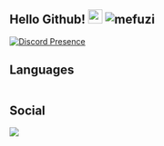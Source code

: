 ## Hello Github! <img src="https://camo.githubusercontent.com/27b33d625318f42c54dd0b2878cbbae21e11b018590ce2f24561cb45764b5e52/68747470733a2f2f63646e2e646973636f72646170702e636f6d2f656d6f6a69732f3834363331333537373739353032363934352e706e67" width="25px" data-canonical-src="https://cdn.discordapp.com/emojis/997182973193486396.png" style="max-width: 100%;"> <img src="https://komarev.com/ghpvc/?username=mefuzi&label=Ziyaretçi%20Sayısı&color=9fd3a8" alt="mefuzi" />

<!---

--->

[![Discord Presence](https://lanyard.cnrad.dev/api/931268533583773806)](https://discord.com/users/931268533583773806)

## Languages
<img src="https://camo.githubusercontent.com/49f5586d2bf7c05d136f2975c5519462d2430a7fe5111f9617e7e87d9987cf5f/68747470733a2f2f696d672e736869656c64732e696f2f62616467652f436f64652d4a6176615363726970742d626c61636b3f7374796c653d666c61742d737175617265266c6f676f3d6a617661736372697074266c6f676f436f6c6f723d627269676874677265656e" alt="" data-canonical-src="https://img.shields.io/badge/Code-JavaScript-black?style=flat-square&amp;logo=javascript&amp;logoColor=brightgreen" style="max-width: 100%;">

## Social
<a href="https://discord.com/users/997220927509123164" rel="nofollow"><img src="https://camo.githubusercontent.com/e52853bd3b80be313162f9a4ad3f4eee950506e7cdffa02a9a86768133fd3618/68747470733a2f2f696d672e736869656c64732e696f2f62616467652f446973636f72642d6666626230303f7374796c653d666f722d7468652d6261646765266c6f676f3d646973636f7264266c6f676f436f6c6f723d7768697465" data-canonical-src="https://img.shields.io/badge/Discord-9fd3a8?style=for-the-badge&amp;logo=discord&amp;logoColor=white" style="max-width: 100%;"></a>
